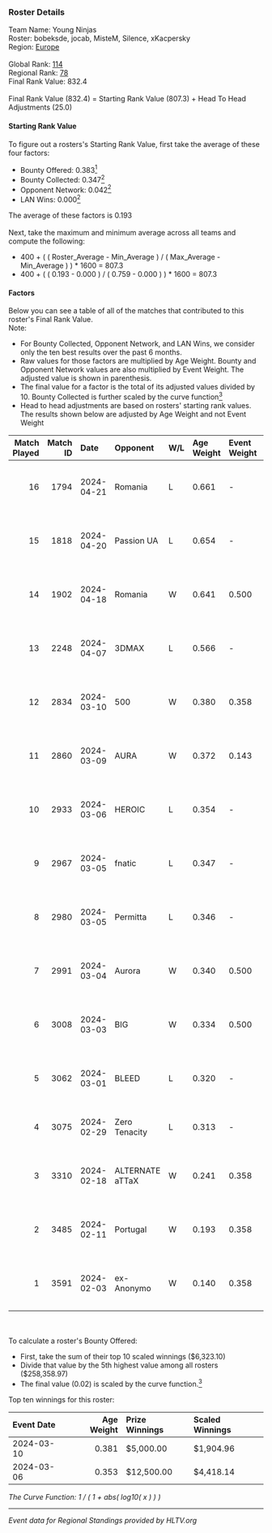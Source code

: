 ### Roster Details<br />
Team Name: Young Ninjas<br />
Roster: bobeksde, jocab, MisteM, Silence, xKacpersky<br />
Region: [Europe]( ../standings_europe.md)<br />
<br />
Global Rank: [114](../standings_global.md)<br />
Regional Rank: [78]( ../standings_europe.md)<br />
Final Rank Value:  832.4<br />
<br />
Final Rank Value (832.4) = Starting Rank Value (807.3) + Head To Head Adjustments (25.0)<br />

#### Starting Rank Value<br />
To figure out a rosters's Starting Rank Value, first take the average of these four factors:<br />
- Bounty Offered: 0.383[<sup>1</sup>](#table2)
- Bounty Collected: 0.347[<sup>2</sup>](#table1)
- Opponent Network: 0.042[<sup>2</sup>](#table1)
- LAN Wins: 0.000[<sup>2</sup>](#table1)

The average of these factors is 0.193<br />
<br />
Next, take the maximum and minimum average across all teams and compute the following:<br />
- 400 + ( ( Roster_Average - Min_Average ) / ( Max_Average - Min_Average ) ) * 1600 = 807.3
- 400 + ( ( 0.193 - 0.000 ) / ( 0.759 - 0.000 ) ) * 1600 = 807.3


#### Factors<br />
Below you can see a table of all of the matches that contributed to this roster's Final Rank Value.<br />
Note:<br />

- For Bounty Collected, Opponent Network, and LAN Wins, we consider only the ten best results over the past 6 months.
- Raw values for those factors are multiplied by Age Weight. Bounty and Opponent Network values are also multiplied by Event Weight. The adjusted value is shown in parenthesis.
- The final value for a factor is the total of its adjusted values divided by 10. Bounty Collected is further scaled by the curve function[<sup>3</sup>](#curveFunction)
- Head to head adjustments are based on rosters' starting rank values. The results shown below are adjusted by Age Weight and not Event Weight
<span id="table1"></span><br />


| Match Played | Match ID | Date       | Opponent        | W/L | Age Weight | Event Weight | Bounty Collected | Opponent Network | LAN Wins  | H2H Adj. | Roster                                          |
| -: | -: | :- | :- | :- | :- | :- | :- | :- | :- | -: | :- |
|           16 |     1794 | 2024-04-21 | Romania         | L   | 0.661      | -            | -                | -                | -         |    -9.04 | bobeksde, jocab, MisteM, Silence, xKacpersky    |
|           15 |     1818 | 2024-04-20 | Passion UA      | L   | 0.654      | -            | -                | -                | -         |    -6.50 | bobeksde, jocab, MisteM, Silence, xKacpersky    |
|           14 |     1902 | 2024-04-18 | Romania         | W   | 0.641      | 0.500        | 0.011 (0.003)    | 0.375 (0.120)    | 0 (0.000) |    11.36 | bobeksde, jocab, MisteM, Silence, xKacpersky    |
|           13 |     2248 | 2024-04-07 | 3DMAX           | L   | 0.566      | -            | -                | -                | -         |    -1.72 | BluePho3nix, jocab, MisteM, Silence, xKacpersky |
|           12 |     2834 | 2024-03-10 | 500             | W   | 0.380      | 0.358        | 0.001 (0.000)    | 0.191 (0.026)    | 0 (0.000) |     5.00 | BluePho3nix, jocab, maxster, MisteM, Silence    |
|           11 |     2860 | 2024-03-09 | AURA            | W   | 0.372      | 0.143        | 0.000 (0.000)    | 0.023 (0.001)    | 0 (0.000) |     1.78 | BluePho3nix, jocab, maxster, MisteM, Silence    |
|           10 |     2933 | 2024-03-06 | HEROIC          | L   | 0.354      | -            | -                | -                | -         |    -0.06 | BluePho3nix, jocab, maxster, MisteM, Silence    |
|            9 |     2967 | 2024-03-05 | fnatic          | L   | 0.347      | -            | -                | -                | -         |    -0.17 | BluePho3nix, jocab, maxster, MisteM, Silence    |
|            8 |     2980 | 2024-03-05 | Permitta        | L   | 0.346      | -            | -                | -                | -         |    -3.52 | BluePho3nix, jocab, maxster, MisteM, Silence    |
|            7 |     2991 | 2024-03-04 | Aurora          | W   | 0.340      | 0.500        | 0.518 (0.088)    | 0.853 (0.145)    | 0 (0.000) |    10.60 | BluePho3nix, jocab, maxster, MisteM, Silence    |
|            6 |     3008 | 2024-03-03 | BIG             | W   | 0.334      | 0.500        | 0.215 (0.036)    | 0.405 (0.068)    | 0 (0.000) |    10.14 | BluePho3nix, jocab, maxster, MisteM, Silence    |
|            5 |     3062 | 2024-03-01 | BLEED           | L   | 0.320      | -            | -                | -                | -         |    -0.42 | BluePho3nix, jocab, maxster, MisteM, Silence    |
|            4 |     3075 | 2024-02-29 | Zero Tenacity   | L   | 0.313      | -            | -                | -                | -         |    -1.66 | BluePho3nix, jocab, MisteM, REZ, Silence        |
|            3 |     3310 | 2024-02-18 | ALTERNATE aTTaX | W   | 0.241      | 0.358        | 0.050 (0.004)    | 0.577 (0.050)    | 0 (0.000) |     6.08 | BluePho3nix, jocab, maxster, MisteM, Silence    |
|            2 |     3485 | 2024-02-11 | Portugal        | W   | 0.193      | 0.358        | 0.006 (0.000)    | 0.175 (0.012)    | 0 (0.000) |     2.57 | BluePho3nix, jocab, maxster, MisteM, Silence    |
|            1 |     3591 | 2024-02-03 | ex-Anonymo      | W   | 0.140      | 0.358        | 0.000 (0.000)    | 0.001 (0.000)    | 0 (0.000) |     0.61 | BluePho3nix, jocab, maxster, MisteM, Silence    |

<br />
<span id="table2"></span><br />
To calculate a roster's Bounty Offered:<br />

- First, take the sum of their top 10 scaled winnings ($6,323.10)
- Divide that value by the 5th highest value among all rosters ($258,358.97)
- The final value (0.02) is scaled by the curve function.[<sup>3</sup>](#curveFunction)

Top ten winnings for this roster:<br />

| Event Date | Age Weight | Prize Winnings | Scaled Winnings |
| :- | -: | :- | :- |
| 2024-03-10 |      0.381 | $5,000.00      | $1,904.96       |
| 2024-03-06 |      0.353 | $12,500.00     | $4,418.14       |


<span id="curveFunction"></span>_The Curve Function: 1 / ( 1 + abs( log10( x ) ) )_<br />

---
_Event data for Regional Standings provided by HLTV.org_<br />
